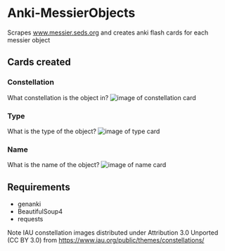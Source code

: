 # Anki-MessierObjects
Scrapes www.messier.seds.org and creates anki flash cards for each messier object

## Cards created

### Constellation
What constellation is the object in?
![image of constellation card](https://github.com/harry48225/Anki-MessierObjects/blob/master/screenshots/constellation.png)

### Type
What is the type of the object?
![image of type card](https://github.com/harry48225/Anki-MessierObjects/blob/master/screenshots/type.png)

### Name
What is the name of the object?
![image of name card](https://github.com/harry48225/Anki-MessierObjects/blob/master/screenshots/name.png)

## Requirements
* genanki
* BeautifulSoup4
* requests


Note IAU constellation images distributed under Attribution 3.0 Unported (CC BY 3.0) from https://www.iau.org/public/themes/constellations/
